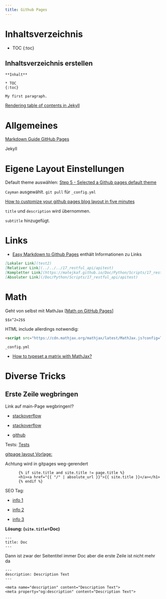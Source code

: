 ```yaml
---
title: Github Pages
---
```


# Inhaltsverzeichnis

* TOC
{:toc}

## Inhaltsverzeichnis erstellen

```
**Inhalt**

* TOC
{:toc}

My first paragraph.
```

[Rendering table of contents in Jekyll](https://ouyi.github.io/post/2017/12/31/jekyll-table-of-contents.html)



# Allgemeines

[Markdown Guide GitHub Pages](https://www.markdownguide.org/tools/github-pages/)

Jekyll



# Eigene Layout Einstellungen

Default theme auswählen: [Step 5 - Selected a Github pages default theme](https://aregsar.com/blog/2019/how-to-setup-a-github-pages-blog-in-five-minutes/)

`Cayman` ausgewählt. `git pull` für `_config.yml`

[How to customize your github pages blog layout in five minutes](https://aregsar.com/blog/2019/how-to-customize-your-github-pages-blog-layout-in-five-minutes/)

`title` und `description` wird übernommen.

`subtitle` hinzugefügt.



# Links

- [Easy Markdown to Github Pages](https://nicolas-van.github.io/easy-markdown-to-github-pages/) enthält Informationen zu Links

```markdown
[Lokaler Link](test2)
[Relativer Link](../../../17_restful_api/apitest)
[Kompletter Link](https://matejkaf.github.io/Doc/Python/Scripts/17_restful_api/apitest)
[Absoluter Link](/Doc/Python/Scripts/17_restful_api/apitest)
```



# Math

Geht von selbst mit MathJax [[Math on GitHub Pages](https://g14n.info/2014/09/math-on-github-pages/)]

```
$$x^2=2$$
```



HTML include allerdings notwendig:

```html
<script src="https://cdn.mathjax.org/mathjax/latest/MathJax.js?config=TeX-AMS-MML_HTMLorMML" type="text/javascript"></script>
```

[](https://docs.github.com/en/free-pro-team@latest/github/working-with-github-pages/about-github-pages-and-jekyll)

`_config.yml`



- [How to typeset a matrix with MathJax?](https://tex.stackexchange.com/questions/43444/how-to-typeset-a-matrix-with-mathjax)



# Diverse Tricks

## Erste Zeile wegbringen

Link auf main-Page wegbringen!?

- [stackoverflow](https://stackoverflow.com/questions/46375765/how-do-you-remove-header-on-github-pages)

- [stackoverflow](https://stackoverflow.com/questions/49961202/remove-md-webpage-header-in-github)

- [github](https://github.com/pages-themes/primer/issues/21)

  





Tests: [Tests](https://matejkaf.github.io/Doc/Python/2020_Inf++/01_Basics)



[gitpage layout Vorlage:](https://github.com/pages-themes/primer/blob/master/_layouts/default.html)

Achtung wird in gitpages weg-gerendert

```
      {% if site.title and site.title != page.title %}
      <h1><a href="{{ "/" | absolute_url }}">{{ site.title }}</a></h1>
      {% endif %}
```



SEO Tag:

- [info 1](https://github.com/jekyll/jekyll-seo-tag)
- [info 2](http://jekyll.github.io/jekyll-seo-tag/usage/)

- [info 3](http://jekyll.github.io/jekyll-seo-tag/advanced-usage/)



**Lösung: (`site.title`=Doc)**

```
---
title: Doc
---
```

Dann ist zwar der Seitentitel immer Doc aber die erste Zeile ist nicht mehr da



```
---
description: Description Text
---
```



```
<meta name="description" content="Description Text">
<meta property="og:description" content="Description Text">
```

